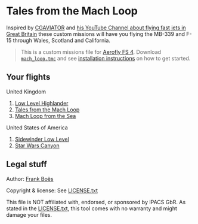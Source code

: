 Tales from the Mach Loop
========================

Inspired by [CGAVIATOR](https://www.cgaviator.co.uk/) and [his YouTube Channel about flying fast jets in Great Britain](https://www.youtube.com/cgaviator) these custom missions will have you flying the MB-339 and F-15 through Wales, Scotland and California.

> This is a custom missions file for [Aerofly FS 4](https://www.aerofly.com/). Download [`mach_loop.tmc`](./mach_loop.tmc) and see [installation instructions](https://fboes.github.io/aerofly-missions/docs/generic-installation.html) on how to get started.

Your flights
--------

United Kingdom

1. [Low Level Highlander](./Low_Level_Highlander.md)
1. [Tales from the Mach Loop](./Mach_Loop.md)
1. [Mach Loop from the Sea](./Mach_Loop_from_the_Sea.md)

United States of America

1. [Sidewinder Low Level](./Sidewinder_Low_Level.md)
1. [Star Wars Canyon](./Star_Wars_Canyon.md)

Legal stuff
-----------

Author: [Frank Boës](https://3960.org)

Copyright & license: See [LICENSE.txt](../../LICENSE.txt)

This file is NOT affiliated with, endorsed, or sponsored by IPACS GbR. As stated in the [LICENSE.txt](../../LICENSE.txt), this tool comes with no warranty and might damage your files.
